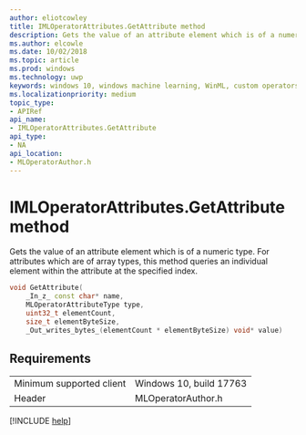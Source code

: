 ```yaml
---
author: eliotcowley
title: IMLOperatorAttributes.GetAttribute method
description: Gets the value of an attribute element which is of a numeric type.
ms.author: elcowle
ms.date: 10/02/2018
ms.topic: article
ms.prod: windows
ms.technology: uwp
keywords: windows 10, windows machine learning, WinML, custom operators, GetAttribute
ms.localizationpriority: medium
topic_type:
- APIRef
api_name: 
- IMLOperatorAttributes.GetAttribute
api_type:
- NA
api_location:
- MLOperatorAuthor.h
---
```


# IMLOperatorAttributes.GetAttribute method

Gets the value of an attribute element which is of a numeric type. For attributes which are of array types, this method queries an individual element within the attribute at the specified index.

```cpp
void GetAttribute(
    _In_z_ const char* name,
    MLOperatorAttributeType type,
    uint32_t elementCount,
    size_t elementByteSize,
    _Out_writes_bytes_(elementCount * elementByteSize) void* value)
```

## Requirements

| | |
|-|-|
| Minimum supported client | Windows 10, build 17763 |
| Header | MLOperatorAuthor.h |

[!INCLUDE [help](../includes/get-help.md)]